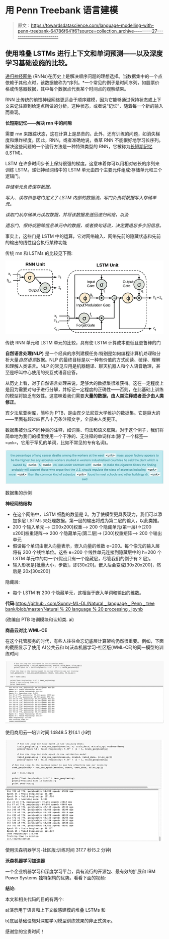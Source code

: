 # 用 Penn Treebank 语言建模

> 原文：<https://towardsdatascience.com/language-modelling-with-penn-treebank-64786f641f6?source=collection_archive---------27----------------------->

## 使用堆叠 LSTMs 进行上下文和单词预测——以及深度学习基础设施的比较。

[递归神经网络](https://en.wikipedia.org/wiki/Recurrent_neural_network) (RNNs)在历史上是解决顺序问题的理想选择。当数据集中的一个点依赖于其他点时，该数据被称为*序列。*一个常见的例子是时间序列，如股票价格或传感器数据，其中每个数据点代表某个时间点的观察结果。

RNN 比传统的前馈神经网络更适合于顺序建模，因为它能够通过保持状态或上下文来记住直到给定点所做的分析。这种状态，或者说“记忆”，随着每一个新的输入而重现。

**长短期记忆——解决 rnn 中的间隙**

需要 rnn 来跟踪状态，这在计算上是昂贵的。此外，还有训练的问题，如消失梯度和爆炸梯度。因此，RNN，或者准确地说，香草 RNN 不能很好地学习长序列。解决这些问题的一个流行方法是一种特殊类型的 RNN，它被称为[长短期记忆](https://en.wikipedia.org/wiki/Long_short-term_memory) (LSTM)。

LSTM 在许多时间步长上保持很强的梯度。这意味着你可以用相对较长的序列来训练 LSTM。递归神经网络中的 LSTM 单元由四个主要元件组成:存储单元和三个逻辑门。

*存储单元负责保存数据。*

*写入、读取和忽略门定义了 LSTM 内部的数据流。写门负责将数据写入存储单元。*

*读取门从存储单元读取数据，并将该数据发送回递归网络，以及*

*遗忘门，保持或删除信息单元中的数据，或者换句话说，决定要遗忘多少旧信息。*

事实上，这些门是 LSTM 中的运算，它对网络输入、网络先前的隐藏状态和先前的输出的线性组合执行某种功能

传统 rnn 和 LSTMs 的比较见下图:

![](img/45e10102a903844c389203da3fad0f6e.png)

传统 RNN 单元和 LSTM 单元的比较，具有使 LSTM 计算成本更低且更鲁棒的门

**自然语言处理(NLP)** 是一个经典的序列建模任务:特别是如何编程计算机*处理*和分析大量*自然语言*数据。NLP 的最终目标是以一种有价值的方式阅读、破译、理解和理解人类语言。NLP 的常见应用是机器翻译、聊天机器人和个人语音助理，甚至是呼叫中心使用的交互式语音应答。

从历史上看，对于自然语言处理来说，足够大的数据集很难获得。这在一定程度上是因为需要对句子进行分解，并标记一定程度的正确性——否则，在此基础上训练的模型将缺乏有效性。这意味着我们需要**大量的数据，由人类注释或者至少由人类修正**。

宾夕法尼亚树库，简称为 PTB，是由宾夕法尼亚大学维护的数据集。它是巨大的——里面有超过四百八十万条注释文字，全部由人类更正。

数据集被分成不同种类的注释，如词类、句法和语义框架。对于这个例子，我们将简单地为我们的模型使用一个干净的、无注释的单词样本(除了一个标签— `<unk>`，它用于罕见的单词，比如不常见的专有名词)。

![](img/91122105ee98a09fe92edb11a394bb29.png)

数据集的示例

**神经网络结构**

*   在这个网络中，LSTM 细胞的数量是 2。为了使模型更具表现力，我们可以添加多层 LSTMs 来处理数据。第一层的输出将成为第二层的输入，以此类推。
*   200 个输入单元--> [200x200]权重--> 200 个隐藏单元(第一层)->[200 x200]权重矩阵--> 200 个隐藏单元(第二层)-> [200]权重矩阵--> 200 个输出单元
*   假设每个单词由嵌入向量表示，嵌入向量的维数 e=200。每个像元的输入层将有 200 个线性单位。这些 e=200 个线性单元连接到隐藏层中的 h=200 个 LSTM 单元中的每一个(假设只有一个隐藏层，尽管我们的例子有 2 层)。
*   输入形状是[批量大小，步数]，即[30x20]。嵌入后会变成[30x20x200]，然后是 20x[30x200]

隐藏层:

*   每个 LSTM 有 200 个隐藏单元，这相当于嵌入单词和输出的维数。

**代码:**[https://github . com/Sunny-ML-DL/Natural _ language _ Penn _ tree bank/blob/master/Natural % 20 language % 20 processing . ipynb](https://github.com/Sunny-ML-DL/natural_language_Penn_Treebank/blob/master/Natural%20language%20processing.ipynb)

(改编自 PTB 培训模块和认知类. ai)

**商品云对比 WML-CE**

在这个托管服务的时代，有些人往往会忘记底层计算架构仍然很重要。例如，下面的截图显示了使用 A)公共云和 b)沃森机器学习-社区版(WML-CE)的同一模型的训练时间

![](img/04263328cda73683861bfee5cafe0633.png)

使用商用云—培训时间 14848.5 秒(4.1 小时)

![](img/8ef8b7acbf0295ae1c55aeac7e5b0d2e.png)

使用沃森机器学习-社区版:训练时间 317.7 秒(5.2 分钟)

**沃森机器学习加速器**

一个企业机器学习和深度学习平台，具有流行的开源包、最有效的扩展和 IBM Power Systems 独特架构的优势。看看下面的视频:

**结论:**

本文和相关代码的目的有两个:

a)演示用于语言和上下文敏感建模的堆叠 LSTMs 和

b)底层基础设施对深度学习模型训练效果的非正式演示。

感谢您的宝贵时间！